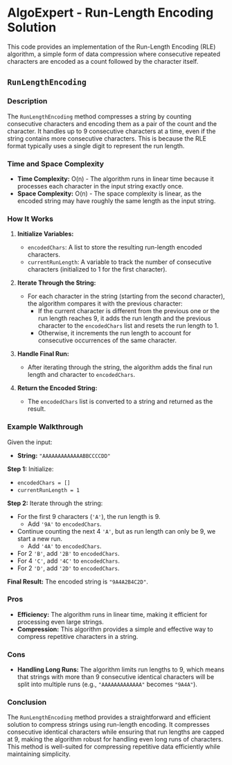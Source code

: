 # AlgoExpert - Run-Length Encoding Solution

This code provides an implementation of the Run-Length Encoding (RLE) algorithm, a simple form of data compression where consecutive repeated characters are encoded as a count followed by the character itself.

## `RunLengthEncoding`

### Description
The `RunLengthEncoding` method compresses a string by counting consecutive characters and encoding them as a pair of the count and the character. It handles up to 9 consecutive characters at a time, even if the string contains more consecutive characters. This is because the RLE format typically uses a single digit to represent the run length.

### Time and Space Complexity
- **Time Complexity:** O(n) - The algorithm runs in linear time because it processes each character in the input string exactly once.
- **Space Complexity:** O(n) - The space complexity is linear, as the encoded string may have roughly the same length as the input string.

### How It Works
1. **Initialize Variables:**
   - `encodedChars`: A list to store the resulting run-length encoded characters.
   - `currentRunLength`: A variable to track the number of consecutive characters (initialized to 1 for the first character).

2. **Iterate Through the String:**
   - For each character in the string (starting from the second character), the algorithm compares it with the previous character:
     - If the current character is different from the previous one or the run length reaches 9, it adds the run length and the previous character to the `encodedChars` list and resets the run length to 1.
     - Otherwise, it increments the run length to account for consecutive occurrences of the same character.

3. **Handle Final Run:**
   - After iterating through the string, the algorithm adds the final run length and character to `encodedChars`.

4. **Return the Encoded String:**
   - The `encodedChars` list is converted to a string and returned as the result.

### Example Walkthrough

Given the input:
- **String:** `"AAAAAAAAAAAAABBCCCCDD"`

**Step 1:** Initialize:
- `encodedChars = []`
- `currentRunLength = 1`

**Step 2:** Iterate through the string:
- For the first 9 characters (`'A'`), the run length is 9.
  - Add `'9A'` to `encodedChars`.
- Continue counting the next 4 `'A'`, but as run length can only be 9, we start a new run.
  - Add `'4A'` to `encodedChars`.
- For 2 `'B'`, add `'2B'` to `encodedChars`.
- For 4 `'C'`, add `'4C'` to `encodedChars`.
- For 2 `'D'`, add `'2D'` to `encodedChars`.

**Final Result:** The encoded string is `"9A4A2B4C2D"`.

### Pros
- **Efficiency:** The algorithm runs in linear time, making it efficient for processing even large strings.
- **Compression:** This algorithm provides a simple and effective way to compress repetitive characters in a string.

### Cons
- **Handling Long Runs:** The algorithm limits run lengths to 9, which means that strings with more than 9 consecutive identical characters will be split into multiple runs (e.g., `"AAAAAAAAAAAAA"` becomes `"9A4A"`).

### Conclusion

The `RunLengthEncoding` method provides a straightforward and efficient solution to compress strings using run-length encoding. It compresses consecutive identical characters while ensuring that run lengths are capped at 9, making the algorithm robust for handling even long runs of characters. This method is well-suited for compressing repetitive data efficiently while maintaining simplicity.
